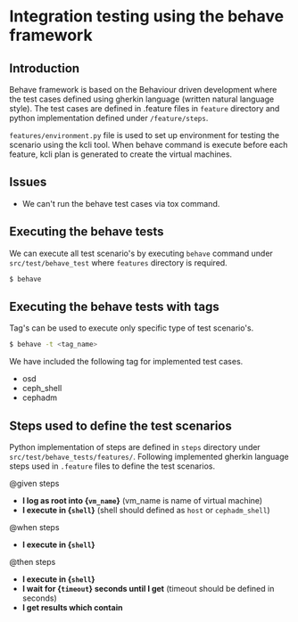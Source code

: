 # Integration testing using the behave framework


## Introduction

Behave framework is based on the Behaviour driven development where the test cases defined using gherkin language (written natural language style). The test cases are defined in .feature files in `feature` directory and python implementation defined under `/feature/steps`.

`features/environment.py` file is used to set up environment for testing the scenario using the kcli tool. When behave command is execute before each feature, kcli plan is generated to create the virtual machines.

## Issues

* We can't run the behave test cases via tox command.

## Executing the behave tests

We can execute all test scenario's by executing `behave` command under `src/test/behave_test` where `features` directory is required.

```bash
$ behave
```

## Executing the behave tests with tags

Tag's can be used to execute only specific type of test scenario's.

```bash
$ behave -t <tag_name>
```

We have included the following tag for implemented test cases.
* osd
* ceph_shell
* cephadm

## Steps used to define the test scenarios

Python implementation of steps are defined in `steps` directory under `src/test/behave_tests/features/`.
Following implemented gherkin language steps used in `.feature` files to define the test scenarios.

@given steps
* __I log as root into {`vm_name`}__ (vm_name is name of virtual machine)
* __I execute in {`shell`}__ (shell should defined as `host` or `cephadm_shell`)

@when steps
* __I execute in {`shell`}__

@then steps
* __I execute in {`shell`}__
* __I wait for {`timeout`} seconds until I get__ (timeout should be defined in seconds)
* __I get results which contain__
